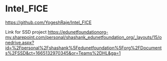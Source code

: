 # Intel_FICE

https://github.com/YogeshRaje/Intel_FICE


Link for SSD project 
https://edunetfoundationorg-my.sharepoint.com/personal/shashank_edunetfoundation_org/_layouts/15/onedrive.aspx?id=%2Fpersonal%2Fshashank%5Fedunetfoundation%5Forg%2FDocuments%2FSSD&ct=1665132970345&or=Teams%2DHL&ga=1
